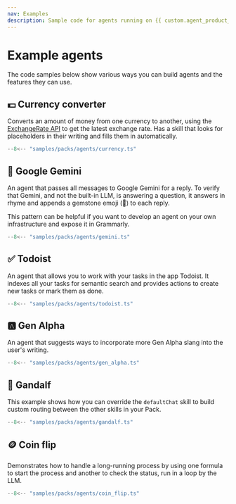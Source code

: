 ```yaml
---
nav: Examples
description: Sample code for agents running on {{ custom.agent_product_name }}.
---
```


# Example agents

The code samples below show various ways you can build agents and the features they can use.


## 💵 Currency converter

Converts an amount of money from one currency to another, using the [ExchangeRate API](https://www.exchangerate-api.com/) to get the latest exchange rate. Has a skill that looks for placeholders in their writing and fills them in automatically.

```ts
--8<-- "samples/packs/agents/currency.ts"
```


## 💎 Google Gemini

An agent that passes all messages to Google Gemini for a reply. To verify that Gemini, and not the built-in LLM, is answering a question, it answers in rhyme and appends a gemstone emoji (💎) to each reply.

This pattern can be helpful if you want to develop an agent on your own infrastructure and expose it in Grammarly.

```ts
--8<-- "samples/packs/agents/gemini.ts"
```


## ✅ Todoist

An agent that allows you to work with your tasks in the app Todoist. It indexes all your tasks for semantic search and provides actions to create new tasks or mark them as done.

```ts
--8<-- "samples/packs/agents/todoist.ts"
```


## 🅰️ Gen Alpha

An agent that suggests ways to incorporate more Gen Alpha slang into the user's writing.

```ts
--8<-- "samples/packs/agents/gen_alpha.ts"
```


## 🧙 Gandalf

This example shows how you can override the `defaultChat` skill to build custom routing between the other skills in your Pack.

```ts
--8<-- "samples/packs/agents/gandalf.ts"
```


## 🪙 Coin flip

Demonstrates how to handle a long-running process by using one formula to start the process and another to check the status, run in a loop by the LLM.

```ts
--8<-- "samples/packs/agents/coin_flip.ts"
```
